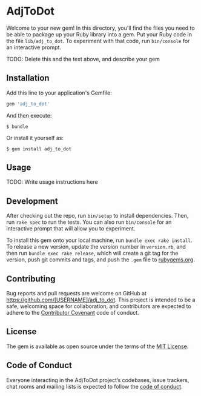 # AdjToDot

Welcome to your new gem! In this directory, you'll find the files you need to be able to package up your Ruby library into a gem. Put your Ruby code in the file `lib/adj_to_dot`. To experiment with that code, run `bin/console` for an interactive prompt.

TODO: Delete this and the text above, and describe your gem

## Installation

Add this line to your application's Gemfile:

```ruby
gem 'adj_to_dot'
```

And then execute:

    $ bundle

Or install it yourself as:

    $ gem install adj_to_dot

## Usage

TODO: Write usage instructions here

## Development

After checking out the repo, run `bin/setup` to install dependencies. Then, run `rake spec` to run the tests. You can also run `bin/console` for an interactive prompt that will allow you to experiment.

To install this gem onto your local machine, run `bundle exec rake install`. To release a new version, update the version number in `version.rb`, and then run `bundle exec rake release`, which will create a git tag for the version, push git commits and tags, and push the `.gem` file to [rubygems.org](https://rubygems.org).

## Contributing

Bug reports and pull requests are welcome on GitHub at https://github.com/[USERNAME]/adj_to_dot. This project is intended to be a safe, welcoming space for collaboration, and contributors are expected to adhere to the [Contributor Covenant](http://contributor-covenant.org) code of conduct.

## License

The gem is available as open source under the terms of the [MIT License](https://opensource.org/licenses/MIT).

## Code of Conduct

Everyone interacting in the AdjToDot project’s codebases, issue trackers, chat rooms and mailing lists is expected to follow the [code of conduct](https://github.com/[USERNAME]/adj_to_dot/blob/master/CODE_OF_CONDUCT.md).
